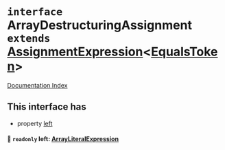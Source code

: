 # `interface` ArrayDestructuringAssignment `extends` [AssignmentExpression](../private.interface.AssignmentExpression/README.md)\<[EqualsToken](../private.type.EqualsToken/README.md)>

[Documentation Index](../README.md)

## This interface has

- property [left](#-readonly-left-arrayliteralexpression)


#### 📄 `readonly` left: [ArrayLiteralExpression](../private.interface.ArrayLiteralExpression/README.md)




